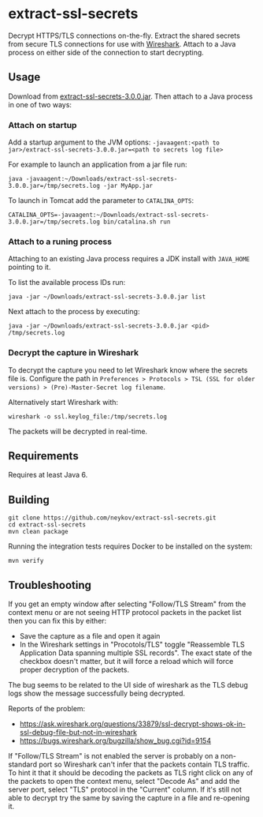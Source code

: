 # extract-ssl-secrets

Decrypt HTTPS/TLS connections on-the-fly. Extract the shared secrets from 
secure TLS connections for use with [Wireshark](https://www.wireshark.org/).
Attach to a Java process on either side of the connection to start decrypting.

## Usage

Download from [extract-ssl-secrets-3.0.0.jar](https://repo1.maven.org/maven2/name/neykov/extract-ssl-secrets/3.0.0/extract-ssl-secrets-3.0.0.jar).
Then attach to a Java process in one of two ways:

### Attach on startup 

Add a startup argument to the JVM options: `-javaagent:<path to jar>/extract-ssl-secrets-3.0.0.jar=<path to secrets log file>`

For example to launch an application from a jar file run:

```shell script
java -javaagent:~/Downloads/extract-ssl-secrets-3.0.0.jar=/tmp/secrets.log -jar MyApp.jar
```

To launch in Tomcat add the parameter to `CATALINA_OPTS`:

```shell script
CATALINA_OPTS=-javaagent:~/Downloads/extract-ssl-secrets-3.0.0.jar=/tmp/secrets.log bin/catalina.sh run
```

### Attach to a runing process

Attaching to an existing Java process requires a JDK install with `JAVA_HOME` 
pointing to it.

To list the available process IDs run:

```
java -jar ~/Downloads/extract-ssl-secrets-3.0.0.jar list
```

Next attach to the process by executing:

```
java -jar ~/Downloads/extract-ssl-secrets-3.0.0.jar <pid> /tmp/secrets.log
```

### Decrypt the capture in Wireshark

To decrypt the capture you need to let Wireshark know where the secrets file is. 
Configure the path in
`Preferences > Protocols > TSL (SSL for older versions) > (Pre)-Master-Secret log filename`.

Alternatively start Wireshark with:

```
wireshark -o ssl.keylog_file:/tmp/secrets.log
```

The packets will be decrypted in real-time.

## Requirements

Requires at least Java 6.

## Building

```
git clone https://github.com/neykov/extract-ssl-secrets.git
cd extract-ssl-secrets
mvn clean package
```

Running the integration tests requires Docker to be installed on the system:

```shell script
mvn verify
```

## Troubleshooting

If you get an empty window after selecting "Follow/TLS Stream" from the context menu
or are not seeing HTTP protocol packets in the packet list then you can fix this by either:
  * Save the capture as a file and open it again
  * In the Wireshark settings in "Procotols/TLS" toggle "Reassemble TLS Application Data spanning multiple SSL records".
  The exact state of the checkbox doesn't matter, but it will force a reload which will force proper decryption of the packets.

The bug seems to be related to the UI side of wireshark as the TLS debug logs show the message successfully being decrypted.

Reports of the problem:
  * https://ask.wireshark.org/questions/33879/ssl-decrypt-shows-ok-in-ssl-debug-file-but-not-in-wireshark
  * https://bugs.wireshark.org/bugzilla/show_bug.cgi?id=9154


If "Follow/TLS Stream" is not enabled the server is probably on a non-standard port so Wireshark can't infer that the 
packets contain TLS traffic. To hint it that it should be decoding the packets as TLS 
right click on any of the packets to open the context menu, select "Decode As" and add 
the server port, select "TLS" protocol in the "Current" column. If it's still not able 
to decrypt try the same by saving the capture in a file and re-opening it.
